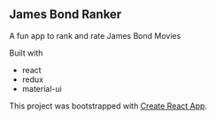 ## James Bond Ranker

A fun app to rank and rate James Bond Movies

Built with

- react
- redux
- material-ui

This project was bootstrapped with [Create React App](https://github.com/facebook/create-react-app).
